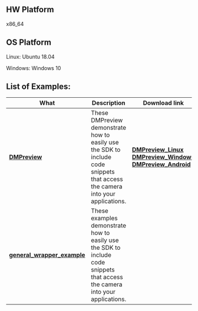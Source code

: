 
## HW Platform

x86_64

## OS Platform

Linux: Ubuntu 18.04

Windows: Windows 10

## List of Examples:
| What | Description | Download link|
| ------- | ------- | ------- |
| **[DMPreview](./DMPreview)** | These DMPreview demonstrate how to easily use the SDK to include code snippets that access the camera into your applications. | [**DMPreview_Linux**](https://github.com/eYs3D/HD-DM-Linux-SDK-Release/releases) [**DMPreview_Windows**](https://github.com/eYs3D/HD-DM-Windows-SDK-Release/releases) [**DMPreview_Android**](https://github.com/eYs3D/HD-DM-Android-SDK-Release/releases) |
| **[general_wrapper_example](https://github.com/eYs3D/examples/tree/master/general_wrapper_example)** | These examples demonstrate how to easily use the SDK to include code snippets that access the camera into your applications. | |


